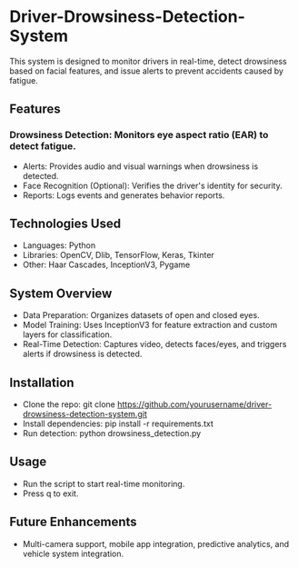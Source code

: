 # Driver-Drowsiness-Detection-System
This system is designed to monitor drivers in real-time, detect drowsiness based on facial features, and issue alerts to prevent accidents caused by fatigue.

## Features
### Drowsiness Detection: Monitors eye aspect ratio (EAR) to detect fatigue.
- Alerts: Provides audio and visual warnings when drowsiness is detected.
- Face Recognition (Optional): Verifies the driver's identity for security.
- Reports: Logs events and generates behavior reports.

## Technologies Used
- Languages: Python
- Libraries: OpenCV, Dlib, TensorFlow, Keras, Tkinter
- Other: Haar Cascades, InceptionV3, Pygame

## System Overview
- Data Preparation: Organizes datasets of open and closed eyes.
- Model Training: Uses InceptionV3 for feature extraction and custom layers for classification.
- Real-Time Detection: Captures video, detects faces/eyes, and triggers alerts if drowsiness is detected.

## Installation
- Clone the repo: git clone https://github.com/yourusername/driver-drowsiness-detection-system.git
- Install dependencies: pip install -r requirements.txt
- Run detection: python drowsiness_detection.py

## Usage
- Run the script to start real-time monitoring.
- Press q to exit.

## Future Enhancements
- Multi-camera support, mobile app integration, predictive analytics, and vehicle system integration.
